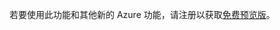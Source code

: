 若要使用此功能和其他新的 Azure 功能，请注册以获取[免费预览版](https://account.windowsazure.com/PreviewFeatures)。

<!--HONumber=41-->